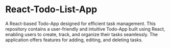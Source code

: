 # React-Todo-List-App
A React-based Todo-App designed for efficient task management. This repository contains a user-friendly and intuitive Todo-App built using React, enabling users to create, track, and organize their tasks seamlessly. The application offers features for adding, editing, and deleting tasks.
